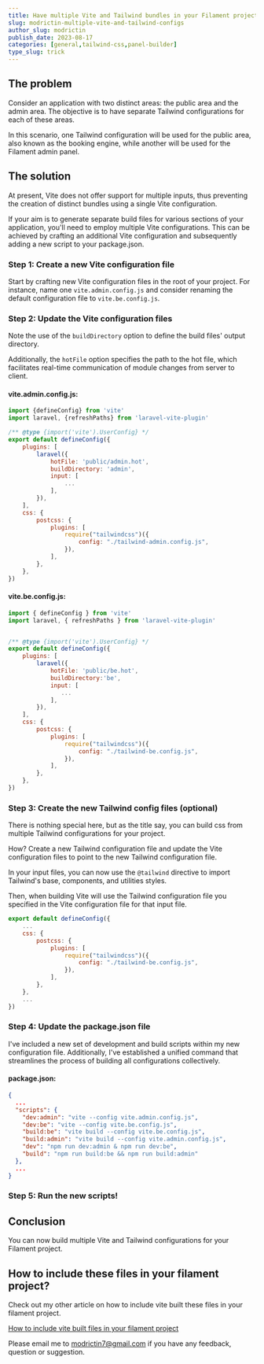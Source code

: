 ```yaml
---
title: Have multiple Vite and Tailwind bundles in your Filament project
slug: modrictin-multiple-vite-and-tailwind-configs
author_slug: modrictin
publish_date: 2023-08-17
categories: [general,tailwind-css,panel-builder]
type_slug: trick
---
```


## The problem

Consider an application with two distinct areas: the public area and the admin area. The objective is to have separate Tailwind configurations for each of these areas.

In this scenario, one Tailwind configuration will be used for the public area, also known as the booking engine, while another will be used for the Filament admin panel.

## The solution

At present, Vite does not offer support for multiple inputs,
thus preventing the creation of distinct bundles using a single Vite configuration.

If your aim is to generate separate build files for various sections of your application,
you'll need to employ multiple Vite configurations.
This can be achieved by crafting an additional Vite configuration and subsequently adding a
new script to your package.json.

### Step 1: Create a new Vite configuration file

Start by crafting new Vite configuration files in the root of your project. For instance, name one `vite.admin.config.js` and consider renaming the default configuration file to `vite.be.config.js`.

### Step 2: Update the Vite configuration files

Note the use of the `buildDirectory` option to define the build files' output directory.

Additionally, the `hotFile` option specifies the path to the hot file, which facilitates real-time communication of module changes from server to client.

#### vite.admin.config.js:

```js
import {defineConfig} from 'vite'
import laravel, {refreshPaths} from 'laravel-vite-plugin'

/** @type {import('vite').UserConfig} */
export default defineConfig({
    plugins: [
        laravel({
            hotFile: 'public/admin.hot',
            buildDirectory: 'admin',
            input: [
                ...
            ],
        }),
    ],
    css: {
        postcss: {
            plugins: [
                require("tailwindcss")({
                    config: "./tailwind-admin.config.js",
                }),
            ],
        },
    },
})

```

#### vite.be.config.js:

```js
import { defineConfig } from 'vite'
import laravel, { refreshPaths } from 'laravel-vite-plugin'


/** @type {import('vite').UserConfig} */
export default defineConfig({
    plugins: [
        laravel({
            hotFile: 'public/be.hot',
            buildDirectory:'be',
            input: [
               ...
            ],
        }),
    ],
    css: {
        postcss: {
            plugins: [
                require("tailwindcss")({
                    config: "./tailwind-be.config.js",
                }),
            ],
        },
    },
})
```

### Step 3: Create the new Tailwind config files (optional)

There is nothing special here, but as the title say, 
you can build css from multiple Tailwind configurations for your project.

How? 
Create a new Tailwind configuration file and update the Vite configuration files to point to the new Tailwind configuration file.
    

In your input files, you can now use the `@tailwind` directive to import Tailwind's base, components, and utilities styles.

Then, when building Vite will use the Tailwind configuration file you specified in the Vite configuration file for that input file.

```js
export default defineConfig({
    ...
    css: {
        postcss: {
            plugins: [
                require("tailwindcss")({
                    config: "./tailwind-be.config.js",
                }),
            ],
        },
    },
    ...
})
```

### Step 4: Update the package.json file

I've included a new set of development and build scripts within my new configuration file. 
Additionally, I've established a unified command that streamlines the process of building all configurations collectively.

#### package.json:
```json
{
  ...
  "scripts": {
    "dev:admin": "vite --config vite.admin.config.js",
    "dev:be": "vite --config vite.be.config.js",
    "build:be": "vite build --config vite.be.config.js",
    "build:admin": "vite build --config vite.admin.config.js",
    "dev": "npm run dev:admin & npm run dev:be",
    "build": "npm run build:be && npm run build:admin"
  },
  ...
}
```

### Step 5: Run the new scripts!



## Conclusion

You can now build multiple Vite and Tailwind configurations for your Filament project.

## How to include these files in your filament project?

Check out my other article on how to include vite built these files in your filament project.

[How to include vite built files in your filament project](https://filamentphp.com/modrictin-include-vite-built-js-and-css-files-in-your-project)

Please email me to [modrictin7@gmail.com](mailto:modrictin7@gmail.com) if you have any feedback, question or suggestion.

